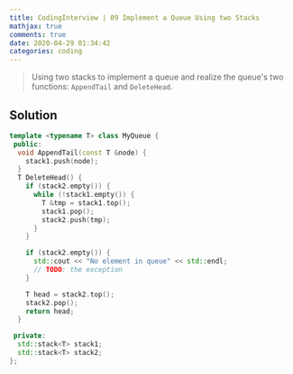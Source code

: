 ```yaml
---
title: CodingInterview | 09 Implement a Queue Using two Stacks
mathjax: true
comments: true
date: 2020-04-29 01:34:42
categories: coding
---
```


> Using two stacks to implement a queue and realize the queue's two functions: `AppendTail` and `DeleteHead`.

## Solution
```C++
template <typename T> class MyQueue {
 public:
  void AppendTail(const T &node) {
    stack1.push(node);
  }
  T DeleteHead() {
    if (stack2.empty()) {
      while (!stack1.empty()) {
        T &tmp = stack1.top();
        stack1.pop();
        stack2.push(tmp);
      }
    }

    if (stack2.empty()) {
      std::cout << "No element in queue" << std::endl;
      // TODO: the exception
    }

    T head = stack2.top();
    stack2.pop();
    return head;
  }

 private:
  std::stack<T> stack1;
  std::stack<T> stack2;
};
```
